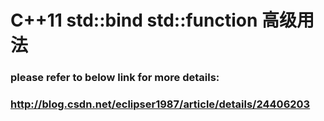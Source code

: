 C++11 std::bind std::function 高级用法
========

### please refer to below link for more details:
### http://blog.csdn.net/eclipser1987/article/details/24406203

